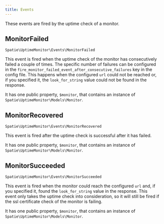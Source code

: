```yaml
---
title: Events
---
```


These events are fired by the uptime check of a monitor.

## MonitorFailed

`Spatie\UptimeMonitor\Events\MonitorFailed`

This event is fired when the uptime check of the monitor has consecutively failed a couple of times. The specific number of failures can be configured in the `fire_monitor_failed_event_after_consecutive_failures` key in the config file. This happens when the configured `url` could not be reached or, if you specified it, the `look_for_string` value could not be found in the response. 

It has one public property, `$monitor`, that contains an instance of `Spatie\UptimeMonitor\Models\Monitor`.

## MonitorRecovered

`Spatie\UptimeMonitor\Events\MonitorRecovered`

This event is fired after the uptime check is successful after it has failed.

It has one public property, `$monitor`, that contains an instance of `Spatie\UptimeMonitor\Models\Monitor`.

## MonitorSucceeded

`Spatie\UptimeMonitor\Events\MonitorSucceeded`

This event is fired when the monitor could reach the configured `url` and, if you specified it, found the `look_for_string` value in the response. This event only takes the uptime check into consideration, so it will still be fired if the ssl certificate check of the monitor is failing.

It has one public property, `$monitor`, that contains an instance of `Spatie\UptimeMonitor\Models\Monitor`.
